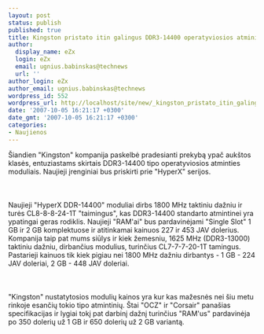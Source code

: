 ```yaml
---
layout: post
status: publish
published: true
title: Kingston pristato itin galingus DDR3-14400 operatyviosios atminites modulius
author:
  display_name: eZx
  login: eZx
  email: ugnius.babinskas@technews
  url: ''
author_login: eZx
author_email: ugnius.babinskas@technews
wordpress_id: 552
wordpress_url: http://localhost/site/new/_kingston_pristato_itin_galingus_ddr3_14400_operatyviosios_atminites_modulius/
date: '2007-10-05 16:21:17 +0300'
date_gmt: '2007-10-05 16:21:17 +0300'
categories:
- Naujienos
---
```

<p>Šiandien &quot;Kingston&quot; kompanija paskelbė pradesianti prekybą ypač aukštos klasės, entuziastams skirtais DDR3-14400 tipo operatyviosios atminties moduliais. Naujieji įrenginiai bus priskirti prie &quot;HyperX&quot; serijos.<br />
<br><br />
<br>Naujieji &quot;HyperX DDR-14400&quot; moduliai dirbs 1800 MHz taktiniu dažniu ir turės CL8-8-8-24-1T &quot;taimingus&quot;, kas DDR3-14400 standarto atmintinei yra ypatingai geras rodiklis. Naujieji &quot;RAM'ai&quot; bus pardavinėjami &quot;Single Slot&quot; 1 GB ir 2 GB komplektuose ir atitinkamai kainuos 227 ir 453 JAV dolerius. Kompanija taip pat mums siūlys ir kiek žemesniu, 1625 MHz (DDR3-13000) taktiniu dažniu, dirbančius modulius, turinčius CL7-7-7-20-1T tamingus. Pastarieji kainuos tik kiek pigiau nei 1800 MHz dažniu dirbantys - 1 GB - 224 JAV doleriai, 2 GB - 448 JAV doleriai.<br />
<br><br />
<br>&quot;Kingston&quot; nustatytosios modulių kainos yra kur kas mažesnės nei šiu metu rinkoje esančių tokio tipo atmintinių. Štai &quot;OCZ&quot; ir &quot;Corsair&quot; panašias specifikacijas ir lygiai tokį pat darbinį dažnį turinčius &quot;RAM'us&quot; pardavinėja po 350 dolerių už 1 GB ir 650 dolerių už 2 GB variantą. </p>
